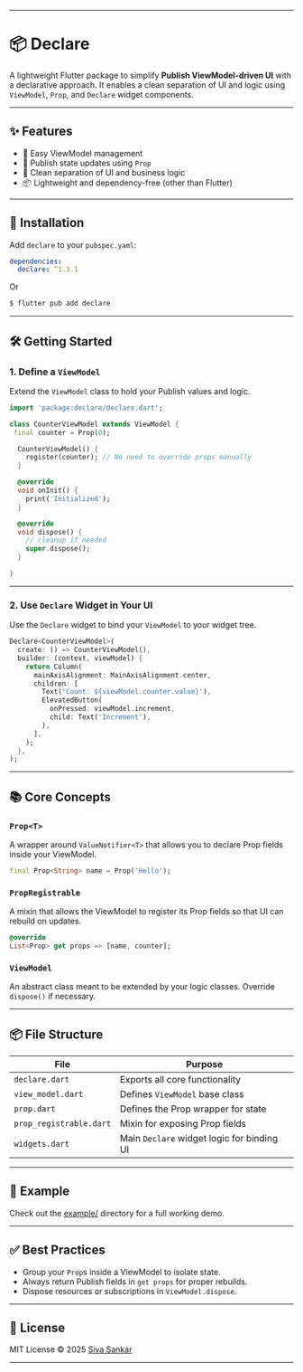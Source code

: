 
---

# 📦 Declare

A lightweight Flutter package to simplify **Publish ViewModel-driven UI** with a declarative approach. It enables a clean separation of UI and logic using `ViewModel`, `Prop`, and `Declare` widget components.

---

## ✨ Features

* 🧠 Easy ViewModel management
* 🔄 Publish state updates using `Prop`
* 🧼 Clean separation of UI and business logic
* 📦 Lightweight and dependency-free (other than Flutter)

---

## 🚀 Installation

Add `declare` to your `pubspec.yaml`:

```yaml
dependencies:
  declare: ^1.3.1
```
Or

```  bash
$ flutter pub add declare
```

---

## 🛠️ Getting Started

### 1. Define a `ViewModel`

Extend the `ViewModel` class to hold your Publish values and logic.

```dart
import 'package:declare/declare.dart';

class CounterViewModel extends ViewModel {
 final counter = Prop(0);

  CounterViewModel() {
    register(counter); // No need to override props manually
  }

  @override
  void onInit() {
    print('Initialized');
  }

  @override
  void dispose() {
    // cleanup if needed
    super.dispose();
  }

}
```

---

### 2. Use `Declare` Widget in Your UI

Use the `Declare` widget to bind your `ViewModel` to your widget tree.

```dart
Declare<CounterViewModel>(
  create: () => CounterViewModel(),
  builder: (context, viewModel) {
    return Column(
      mainAxisAlignment: MainAxisAlignment.center,
      children: [
        Text('Count: ${viewModel.counter.value}'),
        ElevatedButton(
          onPressed: viewModel.increment,
          child: Text('Increment'),
        ),
      ],
    );
  },
);
```

---

## 📚 Core Concepts

### `Prop<T>`

A wrapper around `ValueNotifier<T>` that allows you to declare Prop fields inside your ViewModel.

```dart
final Prop<String> name = Prop('Hello');
```

### `PropRegistrable`

A mixin that allows the ViewModel to register its Prop fields so that UI can rebuild on updates.

```dart
@override
List<Prop> get props => [name, counter];
```

### `ViewModel`

An abstract class meant to be extended by your logic classes. Override `dispose()` if necessary.

---

## 📦 File Structure

| File                        | Purpose                                    |
| --------------------------- | ------------------------------------------ |
| `declare.dart`              | Exports all core functionality             |
| `view_model.dart`           | Defines `ViewModel` base class             |
| `prop.dart`                 | Defines the Prop wrapper for state     |
| `prop_registrable.dart`     | Mixin for exposing Prop fields         |
| `widgets.dart`              | Main `Declare` widget logic for binding UI |

---

## 🧪 Example

Check out the [example/](example/) directory for a full working demo.

---

## ✅ Best Practices

* Group your `Prop`s inside a ViewModel to isolate state.
* Always return Publish fields in `get props` for proper rebuilds.
* Dispose resources or subscriptions in `ViewModel.dispose`.

---

## 📄 License

MIT License © 2025 [Siva Sankar](https://github.com/siva-sankar-dev)

---
